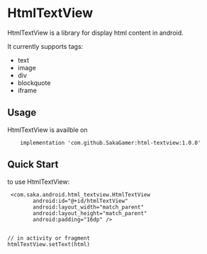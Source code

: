 # HtmlTextView

HtmlTextView is a library for display html content in android.

It currently supports tags:

* text
* image
* div
* blockquote
* iframe

## Usage
HtmlTextView is availble on

```
    implementation 'com.github.SakaGamer:html-textview:1.0.0'
```
## Quick Start
to use HtmlTextView:

```
 <com.saka.android.html_textview.HtmlTextView
        android:id="@+id/htmlTextView"
        android:layout_width="match_parent"
        android:layout_height="match_parent"
        android:padding="16dp" />


// in activity or fragment
htmlTextView.setText(html)

```